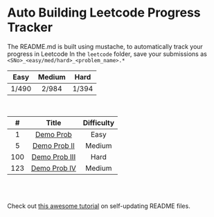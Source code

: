 # Auto Building Leetcode Progress Tracker

The README.md is built using mustache, to automatically track your progress in Leetcode
In the `leetcode` folder, save your submissions as `<SNo>_<easy/med/hard>_<problem_name>.*`

<center>

|Easy| Medium |Hard| 
|:---:|:---:|:---:|
| 1/490 | 2/984 | 1/394 |

</center>
</br>

<center>

|#| Title |Difficulty| 
|:---:|:---:|:---:|
1 |[Demo Prob](https:&#x2F;&#x2F;leetcode.com&#x2F;problems&#x2F;demo-prob&#x2F;) |Easy|
5 |[Demo Prob II](https:&#x2F;&#x2F;leetcode.com&#x2F;problems&#x2F;demo-prob-ii&#x2F;) |Medium|
100 |[Demo Prob III](https:&#x2F;&#x2F;leetcode.com&#x2F;problems&#x2F;demo-prob-iii&#x2F;) |Hard|
123 |[Demo Prob IV](https:&#x2F;&#x2F;leetcode.com&#x2F;problems&#x2F;demo-prob-iv&#x2F;) |Medium|

</center>
</br></br>

Check out [this awesome tutorial](https://medium.com/swlh/how-to-create-a-self-updating-readme-md-for-your-github-profile-f8b05744ca91) on self-updating README files.